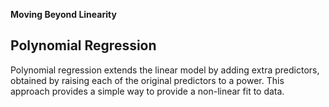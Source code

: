 **Moving Beyond Linearity**

## Polynomial Regression

Polynomial regression extends the linear model by adding extra predictors, obtained by raising each of the original predictors to a power.
This approach provides a simple way to provide a non-linear fit to data.


